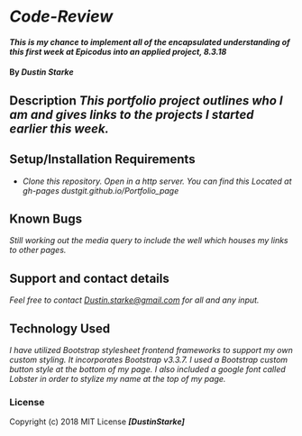 # _Code-Review_

#### _This is my chance to implement all of the encapsulated understanding of this first week at Epicodus into an applied project, 8.3.18_

#### By _**Dustin Starke**_

## Description _This portfolio project outlines who I am and gives links to the projects I started earlier this week._

## Setup/Installation Requirements

* _Clone this repository. Open in a http server. You can find this Located at gh-pages dustgit.github.io/Portfolio_page_

## Known Bugs
_Still working out the media query to include the well which houses my links to other pages._
## Support and contact details

_Feel free to contact Dustin.starke@gmail.com for all and any input._

## Technology Used

_I have utilized Bootstrap stylesheet frontend frameworks to support my own custom styling. It incorporates Bootstrap v3.3.7. I used a Bootstrap custom button style at the bottom of my page. I also included a google font called Lobster in order to stylize my name at the top of my page._
### License

Copyright (c) 2018
MIT License
 **_[DustinStarke]_**
